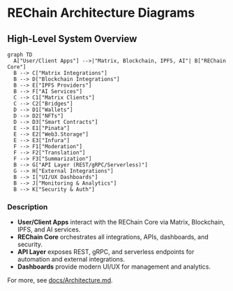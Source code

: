 # REChain Architecture Diagrams

## High-Level System Overview

```mermaid
graph TD
  A["User/Client Apps"] -->|"Matrix, Blockchain, IPFS, AI"| B["REChain Core"]
  B --> C["Matrix Integrations"]
  B --> D["Blockchain Integrations"]
  B --> E["IPFS Providers"]
  B --> F["AI Services"]
  C --> C1["Matrix Clients"]
  C --> C2["Bridges"]
  D --> D1["Wallets"]
  D --> D2["NFTs"]
  D --> D3["Smart Contracts"]
  E --> E1["Pinata"]
  E --> E2["Web3.Storage"]
  E --> E3["Infura"]
  F --> F1["Moderation"]
  F --> F2["Translation"]
  F --> F3["Summarization"]
  B --> G["API Layer (REST/gRPC/Serverless)"]
  G --> H["External Integrations"]
  B --> I["UI/UX Dashboards"]
  B --> J["Monitoring & Analytics"]
  B --> K["Security & Auth"]
```

### Description
- **User/Client Apps** interact with the REChain Core via Matrix, Blockchain, IPFS, and AI services.
- **REChain Core** orchestrates all integrations, APIs, dashboards, and security.
- **API Layer** exposes REST, gRPC, and serverless endpoints for automation and external integrations.
- **Dashboards** provide modern UI/UX for management and analytics.

For more, see [docs/Architecture.md](../docs/Architecture.md). 